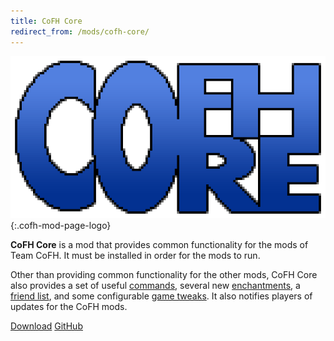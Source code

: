 ```yaml
---
title: CoFH Core
redirect_from: /mods/cofh-core/
---
```


![CoFH Core logo](/assets/images/modlogos/cofh-core.png){:.cofh-mod-page-logo}


**CoFH Core** is a mod that provides common functionality for the mods of Team
CoFH. It must be installed in order for the mods to run.

Other than providing common functionality for the other mods, CoFH Core also
provides a set of useful [commands](/docs/cofh-core/commands/), several new
[enchantments](/docs/cofh-core/enchantments/), a [friend
list](/docs/cofh-core/friend-list/), and some configurable [game
tweaks](/docs/cofh-core/game-tweaks/). It also notifies players of updates for
the CoFH mods.


<div class="uk-margin-top uk-button-group">
    <a class="uk-button uk-button-large uk-button-success uk-text-bold" href="/downloads/">Download</a>
    <a class="uk-button uk-button-large" href="https://github.com/CoFH/CoFHCore" target="_blank">GitHub</a>
</div>
